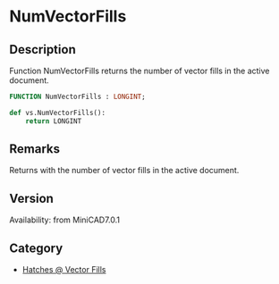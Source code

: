 # NumVectorFills

## Description
Function NumVectorFills returns the number of vector fills in the active document.

```pascal
FUNCTION NumVectorFills : LONGINT;
```

```python
def vs.NumVectorFills():
    return LONGINT
```

## Remarks
Returns with the number of vector fills in the active document.

## Version
Availability: from MiniCAD7.0.1

## Category
* [Hatches @ Vector Fills](../Categories/Hatches%20-%20Vector%20Fills.md)
